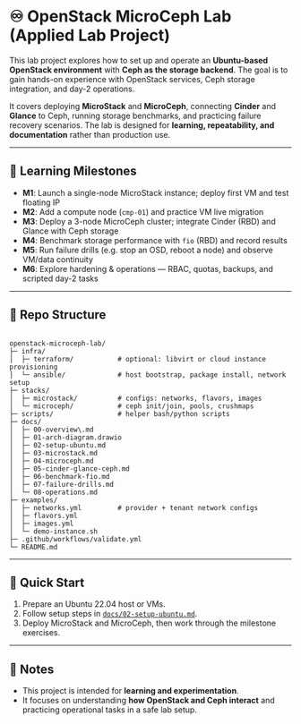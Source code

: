 # ♾️ OpenStack MicroCeph Lab (Applied Lab Project)

This lab project explores how to set up and operate an **Ubuntu-based OpenStack environment** with **Ceph as the storage backend**. The goal is to gain hands-on experience with OpenStack services, Ceph storage integration, and day-2 operations.  

It covers deploying **MicroStack** and **MicroCeph**, connecting **Cinder** and **Glance** to Ceph, running storage benchmarks, and practicing failure recovery scenarios. The lab is designed for **learning, repeatability, and documentation** rather than production use.  

---

## 🎯 Learning Milestones  
- **M1**: Launch a single-node MicroStack instance; deploy first VM and test floating IP  
- **M2**: Add a compute node (`cmp-01`) and practice VM live migration  
- **M3**: Deploy a 3-node MicroCeph cluster; integrate Cinder (RBD) and Glance with Ceph storage  
- **M4**: Benchmark storage performance with `fio` (RBD) and record results  
- **M5**: Run failure drills (e.g. stop an OSD, reboot a node) and observe VM/data continuity  
- **M6**: Explore hardening & operations — RBAC, quotas, backups, and scripted day-2 tasks  

---

## 📂 Repo Structure  
```

openstack-microceph-lab/
├─ infra/
│  ├─ terraform/           # optional: libvirt or cloud instance provisioning
│  └─ ansible/             # host bootstrap, package install, network setup
├─ stacks/
│  ├─ microstack/          # configs: networks, flavors, images
│  └─ microceph/           # ceph init/join, pools, crushmaps
├─ scripts/                # helper bash/python scripts
├─ docs/
│  ├─ 00-overview\.md
│  ├─ 01-arch-diagram.drawio
│  ├─ 02-setup-ubuntu.md
│  ├─ 03-microstack.md
│  ├─ 04-microceph.md
│  ├─ 05-cinder-glance-ceph.md
│  ├─ 06-benchmark-fio.md
│  ├─ 07-failure-drills.md
│  └─ 08-operations.md
├─ examples/
│  ├─ networks.yml         # provider + tenant network configs
│  ├─ flavors.yml
│  ├─ images.yml
│  └─ demo-instance.sh
├─ .github/workflows/validate.yml
└─ README.md

```

---

## 🚀 Quick Start  
1. Prepare an Ubuntu 22.04 host or VMs.  
2. Follow setup steps in [`docs/02-setup-ubuntu.md`](docs/02-setup-ubuntu.md).  
3. Deploy MicroStack and MicroCeph, then work through the milestone exercises.  

---

## 📌 Notes  
- This project is intended for **learning and experimentation**.  
- It focuses on understanding **how OpenStack and Ceph interact** and practicing operational tasks in a safe lab setup.  
